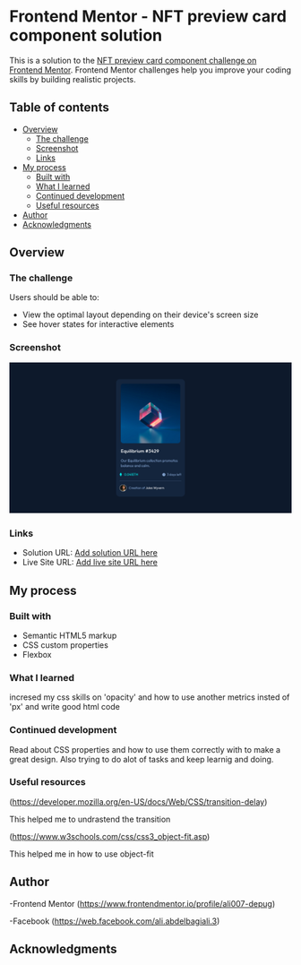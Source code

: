 # Frontend Mentor - NFT preview card component solution

This is a solution to the [NFT preview card component challenge on Frontend Mentor](https://www.frontendmentor.io/challenges/nft-preview-card-component-SbdUL_w0U). Frontend Mentor challenges help you improve your coding skills by building realistic projects.

## Table of contents

- [Overview](#overview)
  - [The challenge](#the-challenge)
  - [Screenshot](#screenshot)
  - [Links](#links)
- [My process](#my-process)
  - [Built with](#built-with)
  - [What I learned](#what-i-learned)
  - [Continued development](#continued-development)
  - [Useful resources](#useful-resources)
- [Author](#author)
- [Acknowledgments](#acknowledgments)
## Overview

### The challenge

Users should be able to:

- View the optimal layout depending on their device's screen size
- See hover states for interactive elements

### Screenshot
![](./Screenshot%202022-10-24%20at%2008-30-00%20nft-preview-card-component-main.png)

### Links

- Solution URL: [Add solution URL here](https://your-solution-url.com)
- Live Site URL: [Add live site URL here](https://your-live-site-url.com)

## My process

### Built with

- Semantic HTML5 markup
- CSS custom properties
- Flexbox

### What I learned
incresed my css skills on 'opacity' and how to use another metrics insted of 'px' and write good html code

### Continued development
Read about CSS properties and how to use them correctly with to make a great design.
Also trying to do alot of tasks and keep learnig and doing.


### Useful resources
(https://developer.mozilla.org/en-US/docs/Web/CSS/transition-delay)

This helped me to undrastend the transition

(https://www.w3schools.com/css/css3_object-fit.asp)

This helped me in how to use object-fit

## Author
-Frontend Mentor 
(https://www.frontendmentor.io/profile/ali007-depug)

-Facebook
(https://web.facebook.com/ali.abdelbagiali.3)

## Acknowledgments
